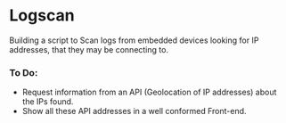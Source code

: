 # Logscan
Building a script to Scan logs from embedded devices looking for IP addresses, that they may be connecting to.

### To Do:
  * Request information from an API (Geolocation of IP addresses) about the IPs found.
  * Show all these API addresses in a well conformed Front-end.
